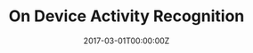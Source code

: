 ---
title: On Device Activity Recognition
summary: An Activity-based Smart health assistant that can provide health tips, product recommendations etc by analyzing daily activities such as walking, sitting, standing etc. Developed using Smartphone's accelerometer sensor, Machine learning (CNN).
tags:
- Software
date: "2017-03-01T00:00:00Z"

external_link: ""

image:
  # caption: Photo by Toa Heftiba on Unsplash
  focal_point: Smart
---